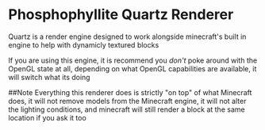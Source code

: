# Phosphophyllite Quartz Renderer
Quartz is a render engine designed to work alongside minecraft's built in engine to help with dynamicly textured blocks

If you are using this engine, it is recommend you *don't* poke around with the OpenGL state at all, 
depending on what OpenGL capabilities are available, it will switch what its doing

##Note
Everything this renderer does is strictly "on top" of what Minecraft does,
it will not remove models from the Minecraft engine, it will not alter the lighting conditions, 
and minecraft will still render a block at the same location if you ask it too